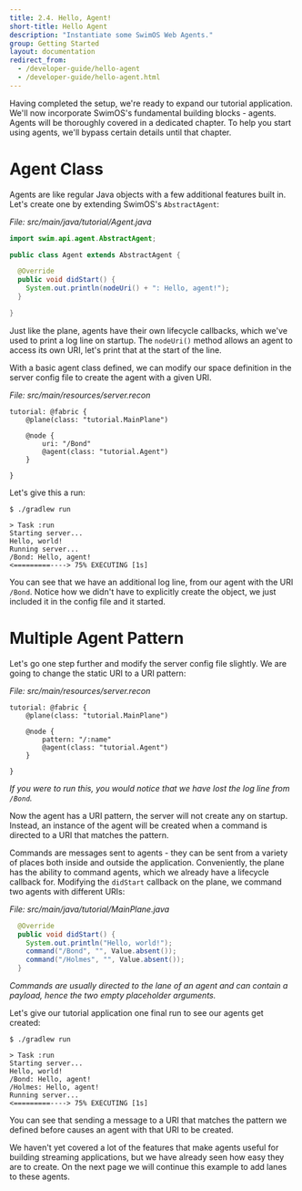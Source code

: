 ```yaml
---
title: 2.4. Hello, Agent!
short-title: Hello Agent
description: "Instantiate some SwimOS Web Agents."
group: Getting Started
layout: documentation
redirect_from:
  - /developer-guide/hello-agent
  - /developer-guide/hello-agent.html
---
```


Having completed the setup, we're ready to expand our tutorial application. 
We'll now incorporate SwimOS's fundamental building blocks - agents.
Agents will be thoroughly covered in a dedicated chapter.
To help you start using agents, we'll bypass certain details until that chapter.

# Agent Class

Agents are like regular Java objects with a few additional features built in.
Let's create one by extending SwimOS's `AbstractAgent`:

_File: src/main/java/tutorial/Agent.java_

```java
import swim.api.agent.AbstractAgent;

public class Agent extends AbstractAgent {

  @Override
  public void didStart() {
    System.out.println(nodeUri() + ": Hello, agent!");
  }

}
```

Just like the plane, agents have their own lifecycle callbacks, which we've used to print a log line on startup.
The `nodeUri()` method allows an agent to access its own URI, let's print that at the start of the line.

With a basic agent class defined, we can modify our space definition in the server config file to create the agent with a given URI.

_File: src/main/resources/server.recon_

```text
tutorial: @fabric {
    @plane(class: "tutorial.MainPlane")

    @node {
        uri: "/Bond"
        @agent(class: "tutorial.Agent")
    }

}
```

Let's give this a run:

```text
$ ./gradlew run

> Task :run
Starting server...
Hello, world!
Running server...
/Bond: Hello, agent!
<=========----> 75% EXECUTING [1s]
```

You can see that we have an additional log line, from our agent with the URI `/Bond`.
Notice how we didn't have to explicitly create the object, we just included it in the config file and it started.

# Multiple Agent Pattern

Let's go one step further and modify the server config file slightly.
We are going to change the static URI to a URI pattern:

_File: src/main/resources/server.recon_

```text
tutorial: @fabric {
    @plane(class: "tutorial.MainPlane")

    @node {
        pattern: "/:name"
        @agent(class: "tutorial.Agent")
    }

}
```

_If you were to run this, you would notice that we have lost the log line from `/Bond`._

Now the agent has a URI pattern, the server will not create any on startup.
Instead, an instance of the agent will be created when a command is directed to a URI that matches the pattern.

Commands are messages sent to agents - they can be sent from a variety of places both inside and outside the application.
Conveniently, the plane has the ability to command agents, which we already have a lifecycle callback for.
Modifying the `didStart` callback on the plane, we command two agents with different URIs:

_File: src/main/java/tutorial/MainPlane.java_

```java
  @Override
  public void didStart() {
    System.out.println("Hello, world!");
    command("/Bond", "", Value.absent());
    command("/Holmes", "", Value.absent());
  }
```

_Commands are usually directed to the lane of an agent and can contain a payload, hence the two empty placeholder arguments._

Let's give our tutorial application one final run to see our agents get created:

```text
$ ./gradlew run

> Task :run
Starting server...
Hello, world!
/Bond: Hello, agent!
/Holmes: Hello, agent!
Running server...
<=========----> 75% EXECUTING [1s]
```

You can see that sending a message to a URI that matches the pattern we defined before causes an agent with that URI to be created.

We haven't yet covered a lot of the features that make agents useful for building streaming applications, but we have already seen how easy they are to create.
On the next page we will continue this example to add lanes to these agents.